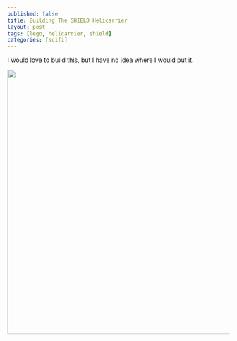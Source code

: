 ```yaml
---
published: false
title: Building The SHIELD Helicarrier
layout: post
tags: [lego, helicarrier, shield]
categories: [scifi]
---
```

I would love to build this, but I have no idea where I would put it.

<img src="https://ll0b6a.dm2304.livefilestore.com/y2pW89lW7YDW_PwAaCriNQAfjmZFVPYiFmRZ-u0GJa-AUd4QUIXv9avVw-r8QVsMuNwzkYhPgyVcJw8WF0ZMqBZIfTr6Dn4FNFdjwNnlSJZdOGI8ofb4Ff2V17ZNtuH9X5GwxEz8IzkFKT7Adv-ugSQ5tztb7IbKpJjnTedBhs5PfA/the-shield-helicarrier.jpg?psid=1" style="width: 600px;" />
